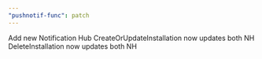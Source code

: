 ```yaml
---
"pushnotif-func": patch
---
```


Add new Notification Hub
CreateOrUpdateInstallation now updates both NH
DeleteInstallation now updates both NH
